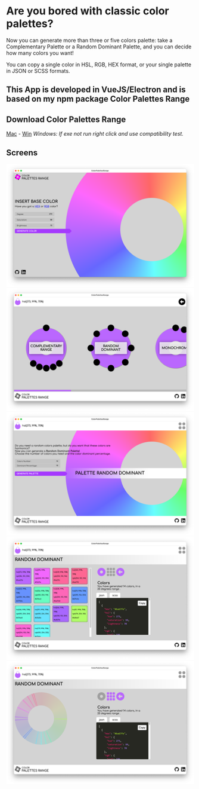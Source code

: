 # Are you bored with classic color palettes?
Now you can generate more than three or five colors palette:
take a Complementary Palette or a Random Dominant Palette, and you can decide how many colors you want!

You can copy a single color in HSL, RGB, HEX format, or your single palette in JSON or SCSS formats.

## This App is developed in VueJS/Electron and is based on my npm package Color Palettes Range

## Download Color Palettes Range
[Mac](../make/zip/darwin/x64/ColorPalettesRange-darwin-x64-0.1.0.zip) - [Win](../make/zip/win32/x64/ColorPalettesRange-win32-x64-0.1.0.zip)
*Windows: If exe not run right click and use compatibility test.*


## Screens
![Home](../img/package-lock.png)
![Palettes](../img/mac-app-palettes.png)
![Palette](../img/mac-app-palette.png)
![Palette Colors](../img/mac-app-palette-colors.png)
![Palette Wheel](../img/mac-app-palette-wheel.png)

